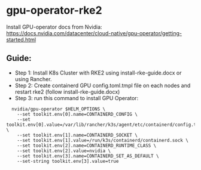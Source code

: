 # gpu-operator-rke2

Install GPU-operator docs from Nvidia: https://docs.nvidia.com/datacenter/cloud-native/gpu-operator/getting-started.html

## Guide:
- Step 1: Install K8s Cluster with RKE2 using install-rke-guide.docx or using Rancher.
- Step 2: Create containerd GPU config.toml.tmpl file on each nodes and restart rke2 (follow install-rke-guide.docx)
- Step 3: run this command to install GPU Operator: 
```helm install -n gpu-operator --create-namespace \
  nvidia/gpu-operator $HELM_OPTIONS \
    --set toolkit.env[0].name=CONTAINERD_CONFIG \
    --set toolkit.env[0].value=/var/lib/rancher/k3s/agent/etc/containerd/config.toml.tmpl \
    --set toolkit.env[1].name=CONTAINERD_SOCKET \
    --set toolkit.env[1].value=/run/k3s/containerd/containerd.sock \
    --set toolkit.env[2].name=CONTAINERD_RUNTIME_CLASS \
    --set toolkit.env[2].value=nvidia \
    --set toolkit.env[3].name=CONTAINERD_SET_AS_DEFAULT \
    --set-string toolkit.env[3].value=true
```
